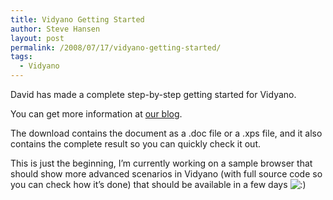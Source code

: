 ```yaml
---
title: Vidyano Getting Started
author: Steve Hansen
layout: post
permalink: /2008/07/17/vidyano-getting-started/
tags:
  - Vidyano
---
```

David has made a complete step-by-step getting started for Vidyano.

You can get more information at [our blog][1].

The download contains the document as a .doc file or a .xps file, and it also contains the complete result so you can quickly check it out.

This is just the beginning, I&#8217;m currently working on a sample browser that should show more advanced scenarios in Vidyano (with full source code so you can check how it&#8217;s done) that should be available in a few days <img src="http://i2.wp.com/xiu.shoeke.com/wp-includes/images/smilies/icon_smile.gif?w=625" alt=":)" class="wp-smiley" data-recalc-dims="1" /> 

 [1]: http://www.vidyano.com/blog/post/2008/07/16/Getting-Started.aspx